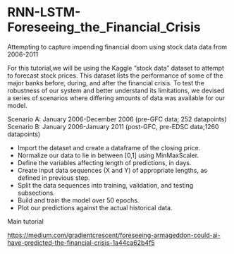 # RNN-LSTM-Foreseeing_the_Financial_Crisis
Attempting to capture impending financial doom using stock data data from 2006-2011

For this tutorial,we will be using the Kaggle “stock data” dataset to attempt to forecast stock prices. This dataset lists the performance of some of the major banks before, during, and after the financial crisis.
To test the robustness of our system and better understand its limitations, we devised a series of scenarios where differing amounts of data was available for our model.

Scenario A: January 2006-December 2006 (pre-GFC data; 252 datapoints)
Scenario B: January 2006-January 2011 (post-GFC, pre-EDSC data;1260 datapoints)

* Import the dataset and create a dataframe of the closing price.
* Normalize our data to lie in between [0,1] using MinMaxScaler.
* Define the variables affecting length of predictions, in days.
* Create input data sequences (X and Y) of appropriate lengths, as defined in previous step.
* Split the data sequences into training, validation, and testing subsections.
* Build and train the model over 50 epochs.
* Plot our predictions against the actual historical data.

Main tutorial

https://medium.com/gradientcrescent/foreseeing-armageddon-could-ai-have-predicted-the-financial-crisis-1a44ca62b4f5
